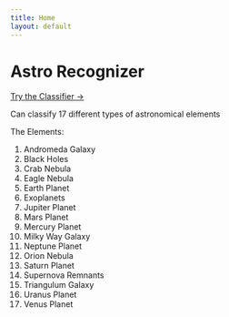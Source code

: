 ```yaml
---
title: Home
layout: default
---
```


# Astro Recognizer

[Try the Classifier →](/classifier/)

Can classify 17 different types of astronomical elements

The Elements:

1. Andromeda Galaxy
2. Black Holes
3. Crab Nebula
4. Eagle Nebula
5. Earth Planet
6. Exoplanets
7. Jupiter Planet
8. Mars Planet
9. Mercury Planet
10. Milky Way Galaxy
11. Neptune Planet
12. Orion Nebula
13. Saturn Planet
14. Supernova Remnants
15. Triangulum Galaxy
16. Uranus Planet
17. Venus Planet